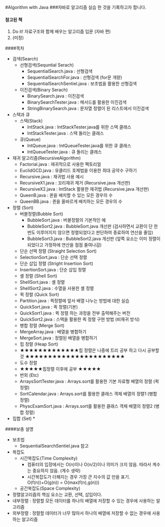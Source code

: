 #Algorithm with Java
###자바로 알고리즘 실습 한 것을 기록하고자 합니다.
> 
>	> 
>	>	> 
#### 참고된 책
1. Do it! 자료구조와 함께 배우는 알고리즘 입문 (자바 편)
2. (미정)

####목차 
* 검색(Search)
  * 선형검색(Sequntial Serach)
    * SequentialSearch.java : 선형검색
    * SequentialSearchFor.java : 선형검색 (for문 개량)
    * SequentialSearchSentiel.java : 보초법을 활용한 선형검색
  * 이진검색(Binary Serach)
    * BinarySearch.java : 이진검색
    * BinarySearchTester.java : 메서드를 활용한 이진검색
    * StringBinarySearch.java : 문자열 정렬이 된 리스트에서 이진검색
* 스택과 큐
  * 스택(Stack)
    * IntStack.java : IntStackTester.java를 위한 스택 클래스
    * IntStackTester.java : 스택 돌리는 클래스
  * 큐(Queue)
    * IntQueue.java : IntQueueTester.java를 위한 큐 클래스
    * IntQueueTester.java : 큐 돌리는 클래스
* 재귀 알고리즘(RecursiveAlgorithm)
  * Factorial.java : 재귀적으로 사용한 팩토리얼
  * EuclidGCD.java : 유클리드 호제법을 이용한 최대 공약수 구하기
  * Recursive.java : 재귀법 사용 예시
  * RecursiveX1.java : 꼬리재귀 제거 (Recursive.java 개선판)
  * RecursiveX2.java : IntStack 활용한 재귀법 (Recursive.java 개선판)
  * QueenB.java : 퀸을 배치할 수 있는 모든 경우의 수
  * QueenBB.java : 퀸을 올바르게 배치하는 모든 경우의 수
* 정렬 (Sort)
  * 버블정렬(Bubble Sort)
    * BubbleSort.java : 버블정렬의 기본적인 예
    * BubbleSort2.java : BubbleSort.java 개선판 (검사하면서 교환이 단 한번도 이루어지지 않으면 정렬되었다고 판단하여 종료하여 연산을 줄임)
    * BubbleSort3.java : BubbleSort2.java 개선판 (앞쪽 요소는 이미 정렬이 되었다고 가정하에 연산을 점점 줄여나감)
   * 단순 선택 정렬 (Straight Selection Sort)
    * SelectionSort.java : 단순 선택 정렬
   * 단순 삽입 정렬 (Stright Insertion Sort)
    * InsertionSort.java : 단순 삽입 정렬
   * 셸 정렬 (Shell Sort)
    * ShellSort.java : 셸 정렬
    * ShellSort2.java : 수열을 사용한 셸 정렬
   * 퀵 정렬 (Quick Sort)
    * Partition.java : 퀵정렬에 앞서 배열 나누는 방법에 대한 실습
    * QuickSort.java : 퀵 정렬(기본)
    * QuickSort1.java : 퀵 정렬 하는 과정을 전부 출력해주는 버전
    * QuickSort2.java : 스택을 활용한 퀵 정렬 구현 방법 (비재귀 방식)
   * 병합 정렬 (Merge Sort)
    * MergeArray.java : 배열을 병합하기
    * MergeSort.java : 정렬된 배열을 병합하기
   * 힙 정렬 (Heap Sort)
    * ★★★★★★★★★★★★★힙 정렬은 나중에 트리 공부 하고 다시 공부할 것 ★★★★★★★★★★★★★★★★★★★★★★
   * 도수 정렬
    * ★★★★★힙정렬 이후에 공부 ★★★★★
   * 번외 (Etc)
    * ArraysSortTester.java : Arrays.sort를 활용한 기본 자료형 배열의 정렬 (퀵 정렬)
    * SortCalendar.java : Arrays.sort를 활용한 클래스 객체 배열의 정렬1 (병합 정렬)
    * PhyscExamSort.java : Arrays.sort를 활용한 클래스 객체 배열의 정렬2 (병합 정렬)
* 집합 (Set)
  * 
  
####보충 설명
* 보초법
  * SequentialSearchSentiel.java 참고
* 복잡도
  * 시간복잡도(Time Complexity)
    * 컴퓨터의 입장에서는 O(n)이나 O(n/2)이나 의미가 크지 않음. 따라서 계수는 중요하지 않음. (계수 생략)
    * 시간복잡도가 더해지는 경우 가장 큰 지수의 값 만을 표기. O(f(n))+O(g(n)) = O(max(f(n),g(n)))
  * 공간복잡도(Space Complexity)
* 정렬알고리즘의 핵심 요소는 교환, 선택, 삽입이다.
* 내부정렬 : 정렬할 모든 데이터를 하나의 배열에 저장할 수 있는 경우에 사용하는 알고리즘
* 외부정렬 : 정렬할 데이터가 너무 많아서 하나의 배열에 저장할 수 없는 경우에 사용하는 알고리즘

    
